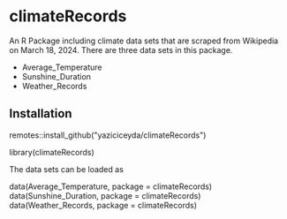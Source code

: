 # climateRecords
An R Package including climate data sets that are scraped from Wikipedia on March 18, 2024. There are three data sets in this package.

* Average_Temperature
* Sunshine_Duration
* Weather_Records

## Installation

remotes::install_github("yaziciceyda/climateRecords")

library(climateRecords)

The data sets can be loaded as

data(Average_Temperature, package = climateRecords)
data(Sunshine_Duration, package = climateRecords)
data(Weather_Records, package = climateRecords)
